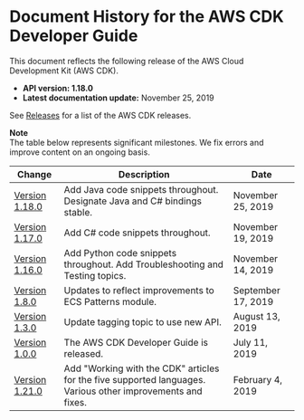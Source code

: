 # Document History for the AWS CDK Developer Guide<a name="doc-history"></a>

This document reflects the following release of the AWS Cloud Development Kit \(AWS CDK\)\.
+ **API version: 1\.18\.0**
+ **Latest documentation update:** November 25, 2019

See [Releases](https://github.com/awslabs/aws-cdk/releases) for a list of the AWS CDK releases\.

**Note**  
The table below represents significant milestones\. We fix errors and improve content on an ongoing basis\.

| Change | Description | Date | 
| --- |--- |--- |
| [Version 1\.18\.0](#doc-history) | Add Java code snippets throughout\. Designate Java and C\# bindings stable\. | November 25, 2019 | 
| [Version 1\.17\.0](#doc-history) | Add C\# code snippets throughout\. | November 19, 2019 | 
| [Version 1\.16\.0](#doc-history) | Add Python code snippets throughout\. Add Troubleshooting and Testing topics\. | November 14, 2019 | 
| [Version 1\.8\.0](#doc-history) | Updates to reflect improvements to ECS Patterns module\. | September 17, 2019 | 
| [Version 1\.3\.0](#doc-history) | Update tagging topic to use new API\. | August 13, 2019 | 
| [Version 1\.0\.0](#doc-history) | The AWS CDK Developer Guide is released\. | July 11, 2019 | 
| [Version 1\.21\.0](#doc-history) | Add "Working with the CDK" articles for the five supported languages\. Various other improvements and fixes\. | February 4, 2019 | 